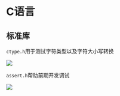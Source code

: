 # C语言

## 标准库

`ctype.h`用于测试字符类型以及字符大小写转换

![](https://image-host.pages.dev/learn/2024_09_20_202409201146440.png)

`assert.h`帮助前期开发调试

![](https://image-host.pages.dev/learn/2024_09_20_202409201147121.png)